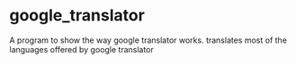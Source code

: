# google_translator
A program to show the way google translator works.
translates most of the languages offered by google translator

